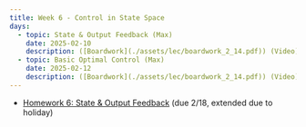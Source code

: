 ```yaml
---
title: Week 6 - Control in State Space
days:
  - topic: State & Output Feedback (Max)
    date: 2025-02-10
    description: ([Boardwork](./assets/lec/boardwork_2_14.pdf)) (Video) <br /> Reading - LN 4.4
  - topic: Basic Optimal Control (Max)
    date: 2025-02-12
    description: ([Boardwork](./assets/lec/boardwork_2_14.pdf)) (Video) <br /> Reading - LN 5.1
---
```


- [Homework 6: State & Output Feedback](./assets/hw/hw3.zip) (due 2/18, extended due to holiday)

<a id="Week7"></a>
